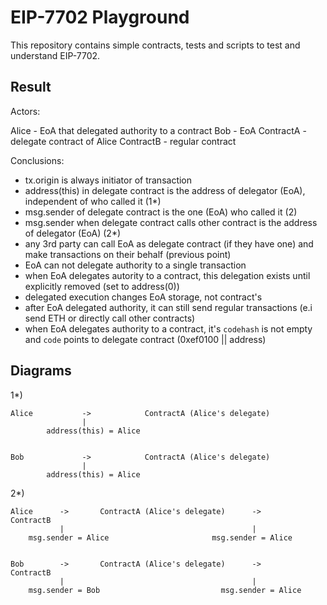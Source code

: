 # EIP-7702 Playground

This repository contains simple contracts, tests and scripts to test and understand EIP-7702.

## Result

Actors:

Alice - EoA that delegated authority to a contract
Bob - EoA
ContractA - delegate contract of Alice
ContractB - regular contract

Conclusions:

- tx.origin is always initiator of transaction
- address(this) in delegate contract is the address of delegator (EoA), independent of who called it (1\*)
- msg.sender of delegate contract is the one (EoA) who called it (2)
- msg.sender when delegate contract calls other contract is the address of delegator (EoA) (2\*)
- any 3rd party can call EoA as delegate contract (if they have one) and make transactions on their behalf (previous point)
- EoA can not delegate authority to a single transaction
- when EoA delegates autority to a contract, this delegation exists until explicitly removed (set to address(0))
- delegated execution changes EoA storage, not contract's
- after EoA delegated authority, it can still send regular transactions (e.i send ETH or directly call other contracts)
- when EoA delegates authority to a contract, it's `codehash` is not empty and `code` points to delegate contract (0xef0100 || address)

## Diagrams

1\*)

```
Alice           ->            ContractA (Alice's delegate)
                |
        address(this) = Alice


Bob             ->            ContractA (Alice's delegate)
                |
        address(this) = Alice
```

2\*)

```
Alice      ->       ContractA (Alice's delegate)      ->       ContractB
           |                                          |
    msg.sender = Alice                       msg.sender = Alice


Bob        ->       ContractA (Alice's delegate)      ->       ContractB
           |                                          |
    msg.sender = Bob                           msg.sender = Alice
```
